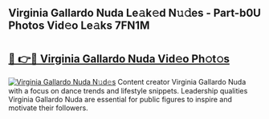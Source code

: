 ## Virginia Gallardo Nuda Le𝚊k𝚎d N𝚞𝚍es - Part-b0U Photos Vid𝚎o Le𝚊ks 7FN1M

# <h2><a href="http://fbf7co.evod.top/?m=Virginia+Gallardo+Nuda">🔗 👉🔴 Virginia Gallardo Nuda Vid𝚎o Ph𝚘t𝚘s</a></h2>

[![Virginia Gallardo Nuda N𝚞d𝚎s](https://i.imgur.com/8V9OHl7.gif)](http://fbf7co.evod.top/?m=Virginia+Gallardo+Nuda)
Content creator Virginia Gallardo Nuda with a focus on dance trends and lifestyle snippets. Leadership qualities Virginia Gallardo Nuda are essential for public figures to inspire and motivate their followers. 
